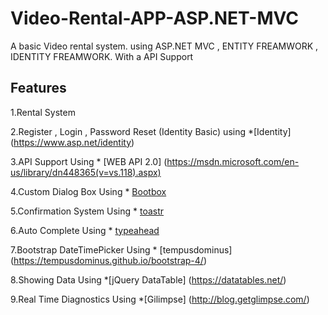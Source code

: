 # Video-Rental-APP-ASP.NET-MVC

A basic Video rental system. using ASP.NET MVC , ENTITY FREAMWORK , IDENTITY FREAMWORK.
With a API Support

## Features

1.Rental System

2.Register , Login , Password Reset (Identity Basic) using *[Identity] (https://www.asp.net/identity)

3.API Support Using * [WEB API 2.0] (https://msdn.microsoft.com/en-us/library/dn448365(v=vs.118).aspx)

4.Custom Dialog Box Using * [Bootbox](http://bootboxjs.com/)

5.Confirmation System Using * [toastr](https://codeseven.github.io/toastr/)

6.Auto Complete Using * [typeahead](https://twitter.github.io/typeahead.js/)

7.Bootstrap DateTimePicker Using * [tempusdominus] (https://tempusdominus.github.io/bootstrap-4/)

8.Showing Data Using *[jQuery DataTable] (https://datatables.net/)

9.Real Time Diagnostics Using *[Gilimpse] (http://blog.getglimpse.com/)

